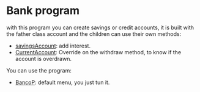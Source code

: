 # Bank program
with this program you can create savings or credit accounts, it is built with the father class account and the children can use their own methods:
* [savingsAccount](./src/SavingsAccount.java): add interest.
* [CurrentAccount](./src/CurrentAccount.java): Override on the withdraw method, to know if the account is overdrawn.

You can use the program:
* [BancoP](./src/BancoP.java): default menu, you just tun it.
